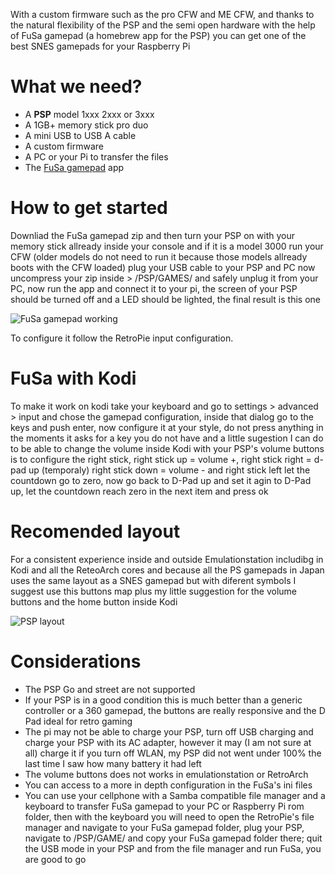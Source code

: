With a custom firmware such as the pro CFW and ME CFW, and thanks to the natural flexibility of the PSP and the semi open hardware with the help of FuSa gamepad (a homebrew app for the PSP) you can get one of the best SNES gamepads for your Raspberry Pi

# What we need?

* A **PSP** model 1xxx 2xxx or 3xxx
* A 1GB+ memory stick pro duo
* A mini USB to USB A cable
* A custom firmware
* A PC or your Pi to transfer the files
* The [FuSa gamepad](http://foosa.do.am/load/fusa_gamepad_version_03/3-1-0-33) app

# How to get started

Downliad the FuSa gamepad zip and then turn your PSP on with your memory stick allready inside your console and if it is a model 3000 run your CFW (older models do not need to run it because those models allready boots with the CFW loaded) plug your USB cable to your PSP and PC now uncompress your zip inside > /PSP/GAMES/ and safely unplug it from your PC, now run the app and connect it to your pi, the screen of your PSP should be turned off and a LED should be lighted, the final result is this one

![FuSa gamepad working](http://i.imgur.com/cUnEP0O.jpg)

To configure it follow the RetroPie input configuration.

# FuSa with Kodi

To make it work on kodi take your keyboard and go to settings > advanced > input and chose the gamepad configuration, inside that dialog go to the keys and push enter, now configure it at your style, do not press anything in the moments it asks for a key you do not have and a little sugestion I can do to be able to change the volume inside Kodi with your PSP's volume buttons is to configure the right stick, right stick up = volume +, right stick right = d-pad up (temporaly) right stick down = volume - and right stick left let  the countdown go to zero, now go back to D-Pad up and set it agin to D-Pad up, let the countdown reach zero in the next item and press ok

# Recomended layout

For a consistent experience inside and outside Emulationstation includibg in Kodi and all the ReteoArch cores and because all the PS gamepads in Japan uses the same layout as a SNES gamepad but with diferent symbols I suggest use this buttons map plus my little suggestion for the volume buttons and the home button inside Kodi

![PSP layout](https://cloud.githubusercontent.com/assets/10035308/16599632/7f34c9ec-42c0-11e6-8988-0b2d6e795d10.png)

# Considerations

* The PSP Go and street are not supported
* If your PSP is in a good condition this is much better than a generic controller or a 360 gamepad, the buttons are really responsive and the D Pad ideal for retro gaming
* The pi may not be able to charge your PSP, turn off USB charging and charge your PSP with its AC adapter, however it may (I am not sure at all) charge it if you turn off WLAN, my PSP did not went under 100% the last time I saw how many battery it had left
* The volume buttons does not works in emulationstation or RetroArch
* You can access to a more in depth configuration in the FuSa's ini files
* You can use your cellphone with a Samba compatible file manager and a keyboard to transfer FuSa gamepad to your PC or Raspberry Pi rom folder, then with the keyboard you will need to open the RetroPie's file manager and navigate to your FuSa gamepad folder, plug your PSP, navigate to /PSP/GAME/ and copy your FuSa gamepad folder there; quit the USB mode in your PSP and from the file manager and run FuSa, you are good to go